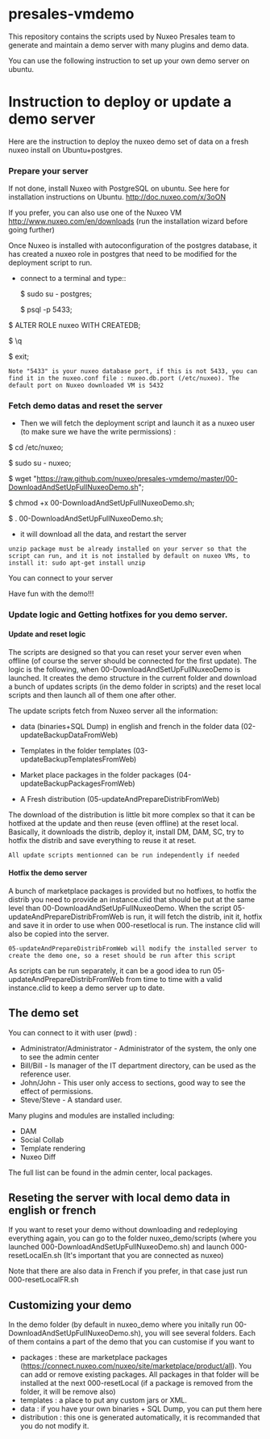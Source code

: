 presales-vmdemo
===============
This repository contains the scripts used by Nuxeo Presales team to generate and maintain a demo server with many plugins and demo data.

You can use the following instruction to set up your own demo server on ubuntu.


# Instruction to deploy or update a demo server

Here are the instruction to deploy the nuxeo demo set of data on a fresh nuxeo install on Ubuntu+postgres.

### Prepare your server


If not done, install Nuxeo with PostgreSQL on ubuntu.
See here for installation instructions on Ubuntu.
http://doc.nuxeo.com/x/3oON

If you prefer, you can also use one of the Nuxeo VM
http://www.nuxeo.com/en/downloads (run the installation wizard before going further)

Once Nuxeo is installed with autoconfiguration of the postgres database, it has created a nuxeo role in postgres that need to be modified for the deployment script to run.

- connect to a terminal and type::

	$ sudo su - postgres;

	$ psql -p 5433;  

$ ALTER ROLE nuxeo WITH CREATEDB;

$ \q

$ exit;

`Note "5433" is your nuxeo database port, if this is not 5433, you can find it in the nuxeo.conf file : nuxeo.db.port (/etc/nuxeo). The default port on Nuxeo downloaded VM is 5432`

### Fetch demo datas and reset the server

- Then we will fetch the deployment script and launch it as a nuxeo user (to make sure we have the write permissions) :

$ cd /etc/nuxeo;

$ sudo su - nuxeo;

$ wget "https://raw.github.com/nuxeo/presales-vmdemo/master/00-DownloadAndSetUpFullNuxeoDemo.sh";

$ chmod +x 00-DownloadAndSetUpFullNuxeoDemo.sh;

$ . 00-DownloadAndSetUpFullNuxeoDemo.sh;

- it will download all the data, and restart the server 

`unzip package must be already installed on your server so that the script can run, and it is not installed by default on nuxeo VMs, to install it:
sudo apt-get install unzip`

You can connect to your server

Have fun with the demo!!!

### Update logic and Getting hotfixes for you demo server.
#### Update and reset logic

The scripts are designed so that you can reset your server even when offline (of course the server should be connected for the first update).
The logic is the following, when 00-DownloadAndSetUpFullNuxeoDemo is launched. It creates the demo structure in the current folder and download a bunch of updates scripts (in the demo folder in scripts) and the reset local scripts and then launch all of them one after other.

The update scripts fetch from Nuxeo server all the information:

- data (binaries+SQL Dump) in english and french in the folder data (02-updateBackupDataFromWeb)

- Templates in the folder templates (03-updateBackupTemplatesFromWeb)

- Market place packages in the folder packages (04-updateBackupPackagesFromWeb)

- A Fresh distribution (05-updateAndPrepareDistribFromWeb)

The download of the distribution is little bit more complex so that it can be hotfixed at the update and then reuse (even offline) at the reset local. Basically, it downloads the distrib, deploy it, install DM, DAM, SC, try to hotfix the distrib and save everything to reuse it at reset.

`All update scripts mentionned can be run independently if needed`


#### Hotfix the demo server

A bunch of marketplace packages is provided but no hotfixes, to hotfix the distrib you need to provide an instance.clid that should be put at the same level than 00-DownloadAndSetUpFullNuxeoDemo.
When the script 05-updateAndPrepareDistribFromWeb is run, it will fetch the distrib, init it, hotfix and save it in order to use when 000-resetlocal is run.
The instance clid will also be copied into the server.

`05-updateAndPrepareDistribFromWeb will modify the installed server to create the demo one, so a reset should be run after this script`

As scripts can be run separately, it can be a good idea to run 05-updateAndPrepareDistribFromWeb from time to time with a valid instance.clid to keep a demo server up to date.



## The demo set


You can connect to it with user (pwd) : 

- Administrator/Administrator - Administrator of the system, the only one to see the admin center
- Bill/Bill - Is manager of the IT department directory, can be used as the reference user.
- John/John - This user only access to sections, good way to see the effect of permissions.
- Steve/Steve - A standard user.

Many plugins and modules are installed including: 

- DAM
- Social Collab
- Template rendering
- Nuxeo Diff

The full list can be found in the admin center, local packages.


## Reseting the server with local demo data in english or french
 
If you want to reset your demo without downloading and redeploying everything again, you can go to the folder nuxeo_demo/scripts (where you launched 000-DownloadAndSetUpFullNuxeoDemo.sh) and launch 000-resetLocalEn.sh (It's important that you are connected as nuxeo)

Note that there are also data in French if you prefer, in that case just run 000-resetLocalFR.sh

## Customizing your demo
In the demo folder (by default in nuxeo_demo where you initally run 00-DownloadAndSetUpFullNuxeoDemo.sh), you will see several folders. Each of them contains a part of the demo that you can customise if you want to

- packages : these are marketplace packages (https://connect.nuxeo.com/nuxeo/site/marketplace/product/all). You can add or remove existing packages. All packages in that folder will be installed at the next 000-resetLocal (if a package is removed from the folder, it will be remove also)
- templates : a place to put any custom jars or XML.
- data : if you have your own binaries + SQL Dump, you can put them here
- distribution : this one is generated automatically, it is recommanded that you do not modify it.


